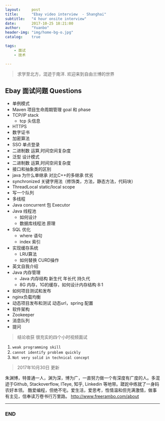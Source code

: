 ```yaml
---
layout:     post
title:      "Ebay video interview  - Shanghai"
subtitle:   "4 hour onsite interview"
date:       2017-10-25 18:21:00
author:     "Yuanbo"
header-img: "img/home-bg-o.jpg"
catalog:    true

tags:
    - 面试
    - 技术

---
```



> 求学至北方，混迹于南洋. 欢迎来到自由兰博的世界

## Ebay 面试问题 Questions

* 单例模式
* Maven 项目生命周期管理  goal 和 phase  
* TCP/IP stack
    * tcp 头信息
* HTTPS 
* 数字证书
* 加密算法
* SSO 单点登录
* 二进制数 运算,时间空间复杂度     
* 泛型 设计模式 
* 二进制数 运算,时间空间复杂度 
* 接口和抽象类的区别
* java 为什么单继承 对比C++的多继承 优劣
* synchronized 关键字用法（修饰类，方法，静态方法，代码块）
* ThreadLocal static/local scope 
* 写一个队列 
* 多线程 
* Java concurrent 包 Executor 
* Java 线程池 
    * 如何设计
    * 数据库线程池 原理
* SQL 优化
    * where 语句
    * index 索引
* 实现缓存系统
    * LRU算法
    * 如何替换 CURD操作
* 英文自我介绍
* Java 内存管理 
    * Java 内存结构 新生代 年长代 持久代
    * 8G 内存，1G的缓存，如何设计内存结构 8:1 
* 如何项目测试和发布 
* nginx负载均衡
* 动态项目发布和测试 动态url，spring 配置
* 软件架构 
* Zookeeper
* 消息队列
* 提问


> 结论收获 很充实的四个小时视频面试
1. `weak programming skill`
2. `cannot identify problem quickly`
3. `Not very solid in technical concept`

> 2017年10月30日 更新


朱渊博，特普通一人，渊为深，博为广，一直努力做一个有深度有广度的人。多混迹于Github, Stackoverflow, ITeye, 知乎, Linkedin 等地带。蹉跎中练就了一身码农好本领。 酷爱编程，但绝不宅。爱生活，爱思考，性情温和但充满激情，做事有主见，信奉读万卷书行万里路。
<http://www.freerambo.com/about>

---

### END

